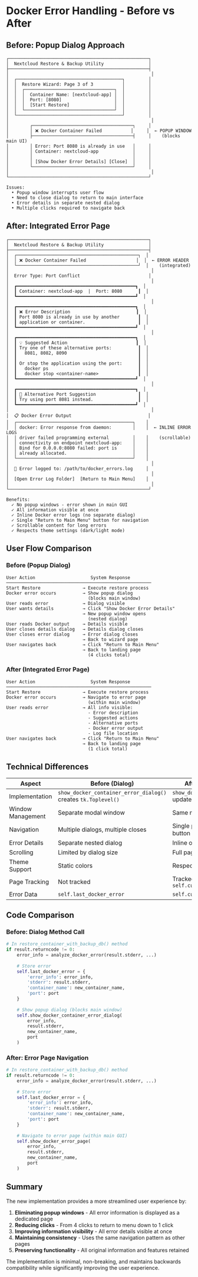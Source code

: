 # Docker Error Handling - Before vs After

## Before: Popup Dialog Approach

```
┌─────────────────────────────────────────────────────┐
│  Nextcloud Restore & Backup Utility                 │
├─────────────────────────────────────────────────────┤
│                                                      │
│  ┌────────────────────────────────────────┐         │
│  │  Restore Wizard: Page 3 of 3           │         │
│  │  ┌──────────────────────────────────┐  │         │
│  │  │  Container Name: [nextcloud-app] │  │         │
│  │  │  Port: [8080]                    │  │         │
│  │  │  [Start Restore]                 │  │         │
│  │  └──────────────────────────────────┘  │         │
│  └────────────────────────────────────────┘         │
│                                                      │
│        ┌──────────────────────────────────────┐     │
│        │ ❌ Docker Container Failed           │     │  ← POPUP WINDOW
│        ├──────────────────────────────────────┤     │    (blocks main UI)
│        │ Error: Port 8080 is already in use   │     │
│        │ Container: nextcloud-app             │     │
│        │                                      │     │
│        │ [Show Docker Error Details] [Close]  │     │
│        └──────────────────────────────────────┘     │
│                                                      │
└─────────────────────────────────────────────────────┘

Issues:
  • Popup window interrupts user flow
  • Need to close dialog to return to main interface
  • Error details in separate nested dialog
  • Multiple clicks required to navigate back
```

## After: Integrated Error Page

```
┌─────────────────────────────────────────────────────┐
│  Nextcloud Restore & Backup Utility                 │
├─────────────────────────────────────────────────────┤
│  ┌──────────────────────────────────────────────┐  │
│  │ ❌ Docker Container Failed                   │  │  ← ERROR HEADER
│  └──────────────────────────────────────────────┘  │    (integrated)
│                                                      │
│  Error Type: Port Conflict                          │
│                                                      │
│  ┏━━━━━━━━━━━━━━━━━━━━━━━━━━━━━━━━━━━━━━━━━━━━━┓  │
│  ┃ Container: nextcloud-app  |  Port: 8080      ┃  │
│  ┗━━━━━━━━━━━━━━━━━━━━━━━━━━━━━━━━━━━━━━━━━━━━━┛  │
│                                                      │
│  ┏━━━━━━━━━━━━━━━━━━━━━━━━━━━━━━━━━━━━━━━━━━━━━┓  │
│  ┃ ❌ Error Description                         ┃  │
│  ┃ Port 8080 is already in use by another       ┃  │
│  ┃ application or container.                    ┃  │
│  ┗━━━━━━━━━━━━━━━━━━━━━━━━━━━━━━━━━━━━━━━━━━━━━┛  │
│                                                      │
│  ┏━━━━━━━━━━━━━━━━━━━━━━━━━━━━━━━━━━━━━━━━━━━━━┓  │
│  ┃ 💡 Suggested Action                          ┃  │
│  ┃ Try one of these alternative ports:          ┃  │
│  ┃   8081, 8082, 8090                           ┃  │
│  ┃                                              ┃  │
│  ┃ Or stop the application using the port:      ┃  │
│  ┃   docker ps                                  ┃  │
│  ┃   docker stop <container-name>               ┃  │
│  ┗━━━━━━━━━━━━━━━━━━━━━━━━━━━━━━━━━━━━━━━━━━━━━┛  │
│                                                      │
│  ┏━━━━━━━━━━━━━━━━━━━━━━━━━━━━━━━━━━━━━━━━━━━━━┓  │
│  ┃ 🔌 Alternative Port Suggestion                ┃  │
│  ┃ Try using port 8081 instead.                 ┃  │
│  ┗━━━━━━━━━━━━━━━━━━━━━━━━━━━━━━━━━━━━━━━━━━━━━┛  │
│                                                      │
│  📋 Docker Error Output                             │
│  ┌────────────────────────────────────────────┐    │
│  │ docker: Error response from daemon:        │    │  ← INLINE ERROR LOGS
│  │ driver failed programming external         │    │    (scrollable)
│  │ connectivity on endpoint nextcloud-app:    │    │
│  │ Bind for 0.0.0.0:8080 failed: port is      │    │
│  │ already allocated.                         │    │
│  └────────────────────────────────────────────┘    │
│                                                      │
│  📁 Error logged to: /path/to/docker_errors.log     │
│                                                      │
│  [Open Error Log Folder]  [Return to Main Menu]    │
│                                                      │
└─────────────────────────────────────────────────────┘

Benefits:
  ✓ No popup windows - error shown in main GUI
  ✓ All information visible at once
  ✓ Inline Docker error logs (no separate dialog)
  ✓ Single "Return to Main Menu" button for navigation
  ✓ Scrollable content for long errors
  ✓ Respects theme settings (dark/light mode)
```

## User Flow Comparison

### Before (Popup Dialog)

```
User Action                     System Response
───────────────────────────────────────────────────────
Start Restore                → Execute restore process
Docker error occurs          → Show popup dialog
                               (blocks main window)
User reads error             → Dialog visible
User wants details           → Click "Show Docker Error Details"
                             → New popup window opens
                               (nested dialog)
User reads Docker output     → Details visible
User closes details dialog   → Details dialog closes
User closes error dialog     → Error dialog closes
                             → Back to wizard page
User navigates back          → Click "Return to Main Menu"
                             → Back to landing page
                               (4 clicks total)
```

### After (Integrated Error Page)

```
User Action                     System Response
───────────────────────────────────────────────────────
Start Restore                → Execute restore process
Docker error occurs          → Navigate to error page
                               (within main window)
User reads error             → All info visible:
                               - Error description
                               - Suggested actions
                               - Alternative ports
                               - Docker error output
                               - Log file location
User navigates back          → Click "Return to Main Menu"
                             → Back to landing page
                               (1 click total)
```

## Technical Differences

| Aspect | Before (Dialog) | After (Error Page) |
|--------|----------------|-------------------|
| Implementation | `show_docker_container_error_dialog()` creates `tk.Toplevel()` | `show_docker_error_page()` updates `self.body_frame` |
| Window Management | Separate modal window | Same main window |
| Navigation | Multiple dialogs, multiple closes | Single page, single return button |
| Error Details | Separate nested dialog | Inline on the page |
| Scrolling | Limited by dialog size | Full page scrolling |
| Theme Support | Static colors | Respects current theme |
| Page Tracking | Not tracked | Tracked in `self.current_page` |
| Error Data | `self.last_docker_error` | `self.current_docker_error` |

## Code Comparison

### Before: Dialog Method Call

```python
# In restore_container_with_backup_db() method
if result.returncode != 0:
    error_info = analyze_docker_error(result.stderr, ...)
    
    # Store error
    self.last_docker_error = {
        'error_info': error_info,
        'stderr': result.stderr,
        'container_name': new_container_name,
        'port': port
    }
    
    # Show popup dialog (blocks main window)
    self.show_docker_container_error_dialog(
        error_info, 
        result.stderr, 
        new_container_name, 
        port
    )
```

### After: Error Page Navigation

```python
# In restore_container_with_backup_db() method
if result.returncode != 0:
    error_info = analyze_docker_error(result.stderr, ...)
    
    # Store error
    self.last_docker_error = {
        'error_info': error_info,
        'stderr': result.stderr,
        'container_name': new_container_name,
        'port': port
    }
    
    # Navigate to error page (within main GUI)
    self.show_docker_error_page(
        error_info, 
        result.stderr, 
        new_container_name, 
        port
    )
```

## Summary

The new implementation provides a more streamlined user experience by:

1. **Eliminating popup windows** - All error information is displayed as a dedicated page
2. **Reducing clicks** - From 4 clicks to return to menu down to 1 click
3. **Improving information visibility** - All error details visible at once
4. **Maintaining consistency** - Uses the same navigation pattern as other pages
5. **Preserving functionality** - All original information and features retained

The implementation is minimal, non-breaking, and maintains backwards compatibility while significantly improving the user experience.
